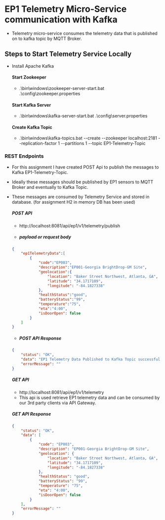 # EP1 Telemetry Micro-Service communication with Kafka 
 - Telemetry micro-service consumes the telemetry data that is published on to kafka topic by MQTT Broker.
 ## Steps to Start Telemetry Service Locally
 - Install Apache Kafka 
   #### Start Zookeeper
   -  .\bin\windows\zookeeper-server-start.bat  .\config\zookeeper.properties
   #### Start Kafka Server
   - .\bin\windows\kafka-server-start.bat  .\config\server.properties
   #### Create Kafka Topic
   - .\bin\windows\kafka-topics.bat --create --zookeeper localhost:2181 --replication-factor 1 --partitions 1 --topic EP1-Telemetry-Topic
 
 ### REST Endpoints 
 - For this assignment I have created POST Api to publish the messages to Kafka EP1-Telemetry-Topic.
 - Ideally these messages should be published by EP1 sensors to MQTT Broker and eventually to Kafka Topic.
 - These messages are consumed by Telemetry Service and stored in database. (for assignment H2 in memory DB has been used)
    ##### POST API  
    - http://localhost:8081/api/ep1/v1/telemetry/publish
    - ##### payload or request body
    ```json
    {
        "ep1TelemetryData":[
            {
                "code":"EP003",
                "description":"EP001-Georgia BrightDrop-GM Site",
                "geolocation":{
                    "location": "Baker Street Northwest, Atlanta, GA",
                    "latitude": "34.1717109",
                    "longitude": "-84.1827338"
                },
                "healthStatus":"good",
                "batteryStatus":"99",
                "temperature":"75",
                "eta":"4:00",
                "isDoorOpen": false
            }
        ]
    }
    ```
   - ##### POST API Response
   ```json
   {
       "status": "OK",
       "data": "EP1 Telemetry Data Published to Kafka Topic successfully",
       "errorMessage": ""
   }
   ```
   ##### GET API
   - http://localhost:8081/api/ep1/v1/telemetry
   - This api is used retrieve EP1 telemetry data and can be consumed by our 3rd party
     clients via API Gateway. 
     
   ##### GET API Response
   ```json
   {
       "status": "OK",
       "data": [
           {
               "code": "EP003",
               "description": "EP001-Georgia BrightDrop-GM Site",
               "geolocation": {
                   "location": "Baker Street Northwest, Atlanta, GA",
                   "latitude": "34.1717109",
                   "longitude": "-84.1827338"
               },
               "healthStatus": "good",
               "batteryStatus": "99",
               "temperature": "75",
               "eta": "4:00",
               "isDoorOpen": false
           }
       ],
       "errorMessage": ""
   }
   ```  
   
    
    
 

